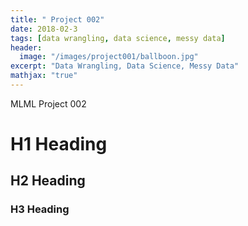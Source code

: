 ```yaml
---
title: " Project 002"
date: 2018-02-3
tags: [data wrangling, data science, messy data]
header:
  image: "/images/project001/ballboon.jpg"
excerpt: "Data Wrangling, Data Science, Messy Data"
mathjax: "true"
---
```



MLML  Project 002
# H1 Heading

## H2 Heading

### H3 Heading
